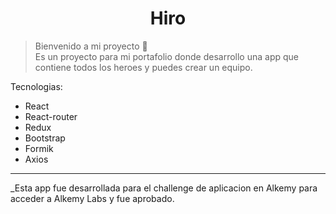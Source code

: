 <h1 align="center">Hiro</h1>

> Bienvenido a mi proyecto 👋<br /> Es un proyecto para mi portafolio donde desarrollo una app que contiene todos los heroes y puedes crear un equipo.

Tecnologias:
- React
- React-router
- Redux
- Bootstrap
- Formik
- Axios

---
_Esta app fue desarrollada para el challenge de aplicacion en Alkemy para acceder a Alkemy Labs y fue aprobado.
